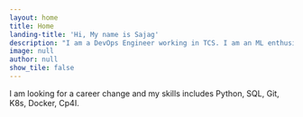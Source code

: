 ```yaml
---
layout: home
title: Home
landing-title: 'Hi, My name is Sajag'
description: "I am a DevOps Engineer working in TCS. I am an ML enthusiast."
image: null
author: null
show_tile: false
---
```


I am looking for a career change and my skills includes Python, SQL, Git, K8s, Docker, Cp4I.
